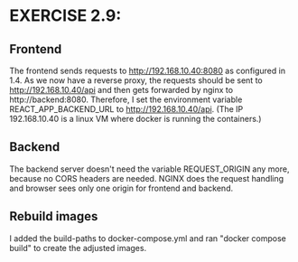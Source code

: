 # EXERCISE 2.9: 
## Frontend
The frontend sends requests to http://192.168.10.40:8080 as configured in 1.4. As we now have a reverse proxy, the requests
should be sent to http://192.168.10.40/api and then gets forwarded by nginx to http://backend:8080.
Therefore, I set the environment variable REACT_APP_BACKEND_URL to http://192.168.10.40/api.
(The IP 192.168.10.40 is a linux VM where docker is running the containers.)

## Backend
The backend server doesn't need the variable REQUEST_ORIGIN any more, because no CORS headers are needed.
NGINX does the request handling and browser sees only one origin for frontend and backend.  

## Rebuild images
I added the build-paths to docker-compose.yml and ran "docker compose build" to create the adjusted images.
